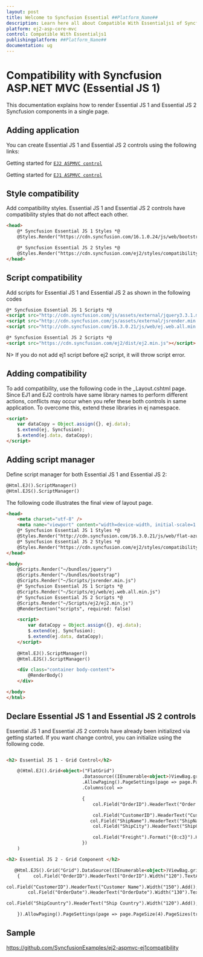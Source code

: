 ```yaml
---
layout: post
title: Welcome to Syncfusion Essential ##Platform_Name##
description: Learn here all about Compatible With Essentialjs1 of Syncfusion Essential ##Platform_Name## widgets based on HTML5 and jQuery.
platform: ej2-asp-core-mvc
control: Compatible With Essentialjs1
publishingplatform: ##Platform_Name##
documentation: ug
---
```


# Compatibility with Syncfusion ASP.NET MVC (Essential JS 1)

This documentation explains how to render  Essential JS 1 and Essential JS 2 Syncfusion components in a single page.

## Adding application

You can create Essential JS 1 and Essential JS 2 controls using the following links:

Getting started for [`EJ2 ASPMVC control`](https://ej2.syncfusion.com/aspnetmvc/documentation/grid/getting-started-mvc/)

Getting started for [`EJ1 ASPMVC control`](https://help.syncfusion.com/aspnetmvc/grid/getting-started)

## Style compatibility

Add compatibility styles. Essential JS 1 and Essential JS 2 controls have compatibility styles that do not affect each other.

```html
<head>
    @* Syncfusion Essential JS 1 Styles *@
    @Styles.Render("https://cdn.syncfusion.com/16.1.0.24/js/web/bootstrap-theme/ej.web.all.compatibility.min.css")

    @* Syncfusion Essential JS 2 Styles *@
    @Styles.Render("https://cdn.syncfusion.com/ej2/styles/compatibility/material.css")
</head>
```

## Script compatibility

Add scripts for Essential JS 1 and Essential JS 2 as shown in the following codes

```html
@* Syncfusion Essential JS 1 Scripts *@
<script src="http://cdn.syncfusion.com/js/assets/external/jquery3.3.1.min.js"></script>
<script src="http://cdn.syncfusion.com/js/assets/external/jsrender.min.js"></script>
<script src="http://cdn.syncfusion.com/16.3.0.21/js/web/ej.web.all.min.js"></script>

@* Syncfusion Essential JS 2 Scripts *@
<script src="https://cdn.syncfusion.com/ej2/dist/ej2.min.js"></script>
```

N> If you do not add ej1 script before ej2 script, it will throw script error.

## Adding compatibility

To add compatibility, use the following code in the _Layout.cshtml page. Since EJ1 and EJ2 controls have same library names to perform different actions, conflicts may occur when you refer these both controls in same application. To overcome this, extend these libraries in ej namespace.

```html
<script>
    var dataCopy = Object.assign({}, ej.data);
    $.extend(ej, Syncfusion);
    $.extend(ej.data, dataCopy);
</script>
```

## Adding script manager

Define script manager for both Essential JS 1 and Essential JS 2:

```html
@Html.EJ().ScriptManager()
@Html.EJS().ScriptManager()
```

The following code illustrates the final view of layout page.

```html
<head>
    <meta charset="utf-8" />
    <meta name="viewport" content="width=device-width, initial-scale=1.0">
    @* Syncfusion Essential JS 1 Styles *@
    @Styles.Render("http://cdn.syncfusion.com/16.3.0.21/js/web/flat-azure/ej.web.all.min.css")
    @* Syncfusion Essential JS 2 Styles *@
    @Styles.Render("https://cdn.syncfusion.com/ej2/styles/compatibility/material.css")
</head>

<body>
    @Scripts.Render("~/bundles/jquery")
    @Scripts.Render("~/bundles/bootstrap")
    @Scripts.Render("~/Scripts/jsrender.min.js")
    @* Syncfusion Essential JS 1 Scripts *@
    @Scripts.Render("~/Scripts/ej/web/ej.web.all.min.js")
    @* Syncfusion Essential JS 2 Scripts *@
    @Scripts.Render("~/Scripts/ej2/ej2.min.js")
    @RenderSection("scripts", required: false)

    <script>
        var dataCopy = Object.assign({}, ej.data);
        $.extend(ej, Syncfusion);
        $.extend(ej.data, dataCopy);
    </script>
     
    @Html.EJ().ScriptManager()
    @Html.EJS().ScriptManager()

    <div class="container body-content">
        @RenderBody()
    </div>

</body>
</html>
```

## Declare Essential JS 1 and Essential JS 2 controls

Essential JS 1 and Essential JS 2 controls have already been initialized via getting started. If you want change control, you can initialize using the following code.

```html

<h2> Essential JS 1 - Grid Control</h2>

    @(Html.EJ().Grid<object>("FlatGrid")
                            .Datasource((IEnumerable<object>)ViewBag.gridData)
                            .AllowPaging().PageSettings(page => page.PageSize(4))
                            .Columns(col =>

                            {
                                col.Field("OrderID").HeaderText("Order ID").TextAlign(TextAlign.Right).Width(75).Add();

                                col.Field("CustomerID").HeaderText("CustomerID").Width(80).Add();
                               col.Field("ShipName").HeaderText("ShipName").Width(100).Add();
                                col.Field("ShipCity").HeaderText("ShipCity").Width(100).Add();

                                col.Field("Freight").Format("{0:c3}").HeaderText("Freight").Width(80).TextAlign(TextAlign.Right).Add();
                            })
    )

<h2> Essential JS 2 - Grid Component </h2>

   @Html.EJS().Grid("Grid").DataSource((IEnumerable<object>)ViewBag.gridData).Columns(col =>
    {     col.Field("OrderID").HeaderText("OrderID").Width("120").TextAlign(Syncfusion.EJ2.Grids.TextAlign.Right).Add();

col.Field("CustomerID").HeaderText("Customer Name").Width("150").Add();
        col.Field("OrderDate").HeaderText("OrderDate").Width("130").TextAlign(Syncfusion.EJ2.Grids.TextAlign.Right).Format("yMd").Add();

col.Field("ShipCountry").HeaderText("Ship Country").Width("120").Add();

    }).AllowPaging().PageSettings(page => page.PageSize(4).PageSizes(true)).Render()

```

## Sample

https://github.com/SyncfusionExamples/ej2-aspmvc-ej1compatibility
